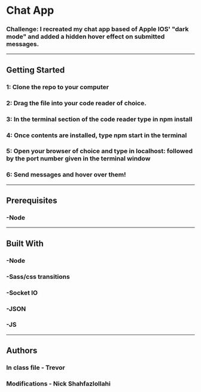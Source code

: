 # Chat App
### Challenge: I recreated my chat app based of Apple IOS' "dark mode" and added a hidden hover effect on submitted messages.

-----------------------------------------------------------------------------------------------------------------------------

## Getting Started
### 1: Clone the repo to your computer
### 2: Drag the file into your code reader of choice.
### 3: In the terminal section of the code reader type in npm install
### 4: Once contents are installed, type npm start in the terminal
### 5: Open your browser of choice and type in localhost: followed by the port number given in the terminal window
### 6: Send messages and hover over them!

-----------------------------------------------------------------------------------------------------------------------------

## Prerequisites
### -Node

-----------------------------------------------------------------------------------------------------------------------------

## Built With
### -Node
### -Sass/css transitions
### -Socket IO
### -JSON
### -JS

-----------------------------------------------------------------------------------------------------------------------------

## Authors
### In class file - Trevor
### Modifications - Nick Shahfazlollahi
